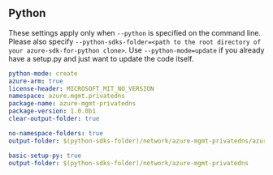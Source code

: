 ## Python

These settings apply only when `--python` is specified on the command line.
Please also specify `--python-sdks-folder=<path to the root directory of your azure-sdk-for-python clone>`.
Use `--python-mode=update` if you already have a setup.py and just want to update the code itself.


``` yaml $(python) && $(track2)
python-mode: create
azure-arm: true
license-header: MICROSOFT_MIT_NO_VERSION
namespace: azure.mgmt.privatedns
package-name: azure-mgmt-privatedns
package-version: 1.0.0b1
clear-output-folder: true
```

``` yaml $(python) && $(python-mode) == 'update' && $(track2)
no-namespace-folders: true
output-folder: $(python-sdks-folder)/network/azure-mgmt-privatedns/azure/mgmt/privatedns
```
``` yaml $(python) && $(python-mode) == 'create' && $(track2)
basic-setup-py: true
output-folder: $(python-sdks-folder)/network/azure-mgmt-privatedns
```

